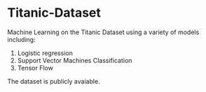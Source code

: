 # Titanic-Dataset
Machine Learning on the Titanic Dataset using a variety of models including:
1. Logistic regression
2. Support Vector Machines Classification
3. Tensor Flow

The dataset is publicly avaiable.
